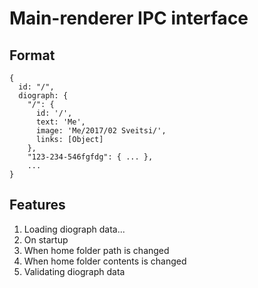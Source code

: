 # Main-renderer IPC interface

## Format

```
{
  id: "/",
  diograph: {
    "/": {
      id: '/',
      text: 'Me',
      image: 'Me/2017/02 Sveitsi/',
      links: [Object]
    },
    "123-234-546fgfdg": { ... },
    ...
}
```

## Features

1. Loading diograph data...
  1. On startup
  1. When home folder path is changed
  1. When home folder contents is changed
1. Validating diograph data
